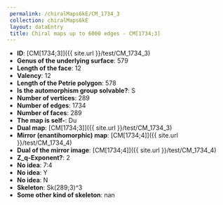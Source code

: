 ```yaml
--- 
 permalink: /chiralMaps6kE/CM_1734_3 
 collection: chiralMaps6kE
 layout: dataEntry
 title: Chiral maps up to 6000 edges - CM[1734;3]
---
```


- **ID**: [CM[1734;3]]({{ site.url }}/test/CM_1734_3)
- **Genus of the underlying surface**: 579
- **Length of the face**: 12
- **Valency**: 12
- **Length of the Petrie polygon**: 578
- **Is the automorphism group solvable?**: S
- **Number of vertices**: 289
- **Number of edges**: 1734
- **Number of faces**: 289
- **The map is self-**: Du
- **Dual map**: [CM[1734;3]]({{ site.url }}/test/CM_1734_3)
- **Mirror (enantihomorphic) map**: [CM[1734;4]]({{ site.url }}/test/CM_1734_4)
- **Dual of the mirror image**: [CM[1734;4]]({{ site.url }}/test/CM_1734_4)
- **Z_q-Exponent?**: 2
- **No idea**:  7:4
- **No idea**: Y
- **No idea**: N
- **Skeleton**: Sk(289;3)^3
- **Some other kind of skeleton**: nan
